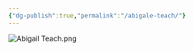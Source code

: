```yaml
---
{"dg-publish":true,"permalink":"/abigale-teach/"}
---
```





![Abigail Teach.png](/img/user/Images/Abigail%20Teach.png)
